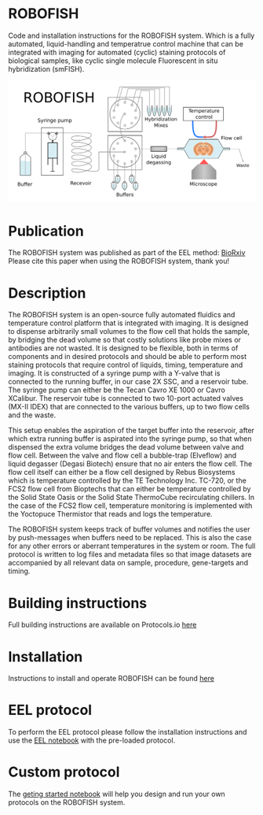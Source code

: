 # ROBOFISH
Code and installation instructions for the ROBOFISH system. Which is a fully automated, liquid-handling and temperatrue control machine that can be integrated with imaging for automated (cyclic) staining protocols of biological samples, like cyclic single molecule Fluorescent in situ hybridization (smFISH).

![image info](./Images/ROBOFISH_logo_white.png "ROBOFISH simplified schematic")

# Publication
The ROBOFISH system was published as part of the EEL method: [BioRxiv](https://www.biorxiv.org/content/10.1101/2022.01.12.476082v1)
Please cite this paper when using the ROBOFISH system, thank you!

# Description
The ROBOFISH system is an open-source fully automated fluidics and temperature control platform that is integrated with imaging. It is designed to dispense arbitrarily small volumes to the flow cell that holds the sample, by bridging the dead volume so that costly solutions like probe mixes or antibodies are not wasted. It is designed to be flexible, both in terms of components and in desired protocols and should be able to perform most staining protocols that require control of liquids, timing, temperature and imaging. It is constructed of a syringe pump with a Y-valve that is connected to the running buffer, in our case 2X SSC, and a reservoir tube. The syringe pump can either be the Tecan Cavro XE 1000 or Cavro XCalibur. The reservoir tube is connected to two 10-port actuated valves (MX-II IDEX) that are connected to the various buffers, up to two flow cells and the waste.  

This setup enables the aspiration of the target buffer into the reservoir, after which extra running buffer is aspirated into the syringe pump, so that when dispensed the extra volume bridges the dead volume between valve and flow cell. Between the valve and flow cell a bubble-trap (Elveflow) and liquid degasser (Degasi Biotech) ensure that no air enters the flow cell. The flow cell itself can either be a flow cell designed by Rebus Biosystems which is temperature controlled by the TE Technology Inc. TC-720, or the FCS2 flow cell from Bioptechs that can either be temperature controlled by the Solid State Oasis or the Solid State ThermoCube recirculating chillers. In the case of the FCS2 flow cell, temperature monitoring is implemented with the Yoctopuce Thermistor that reads and logs the temperature.  

The ROBOFISH system keeps track of buffer volumes and notifies the user by push-messages when buffers need to be replaced. This is also the case for any other errors or aberrant temperatures in the system or room. The full protocol is written to log files and metadata files so that image datasets are accompanied by all relevant data on sample, procedure, gene-targets and timing.

# Building instructions
Full building instructions are available on Protocols.io [here](https://www.protocols.io/view/robofish-construction-bcrciv2w)

# Installation
Instructions to install and operate ROBOFISH can be found [here](https://github.com/linnarsson-lab/ROBOFISH/blob/master/Instalation.md)

# EEL protocol
To perform the EEL protocol please follow the installation instructions and use the [EEL notebook](https://github.com/linnarsson-lab/ROBOFISH/blob/master/EEL.ipynb) with the pre-loaded protocol.

# Custom protocol
The [geting started notebook]() will help you design and run your own protocols on the ROBOFISH system. 
